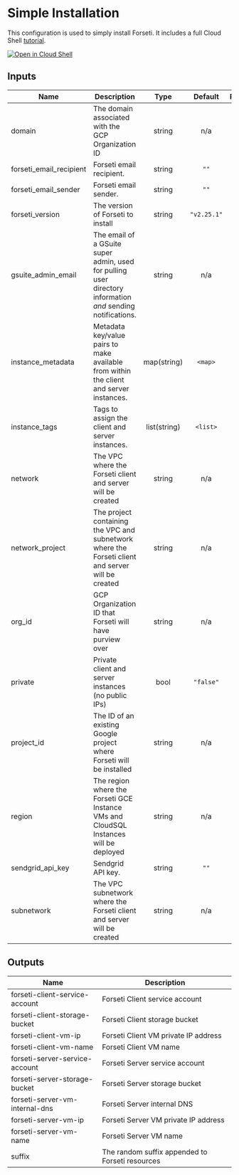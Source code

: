 # Simple Installation

This configuration is used to simply install Forseti. It includes a full Cloud Shell [tutorial](./tutorial.md).

[![Open in Cloud Shell](https://gstatic.com/cloudssh/images/open-btn.svg)](https://console.cloud.google.com/cloudshell/open?cloudshell_git_repo=https%3A%2F%2Fgithub.com%2Fforseti-security%2Fterraform-google-forseti.git&cloudshell_git_branch=modulerelease521&cloudshell_working_dir=examples/install_simple&cloudshell_image=gcr.io%2Fgraphite-cloud-shell-images%2Fterraform%3Alatest&cloudshell_tutorial=.%2Ftutorial.md)

<!-- BEGINNING OF PRE-COMMIT-TERRAFORM DOCS HOOK -->
## Inputs

| Name | Description | Type | Default | Required |
|------|-------------|:----:|:-----:|:-----:|
| domain | The domain associated with the GCP Organization ID | string | n/a | yes |
| forseti\_email\_recipient | Forseti email recipient. | string | `""` | no |
| forseti\_email\_sender | Forseti email sender. | string | `""` | no |
| forseti\_version | The version of Forseti to install | string | `"v2.25.1"` | no |
| gsuite\_admin\_email | The email of a GSuite super admin, used for pulling user directory information *and* sending notifications. | string | n/a | yes |
| instance\_metadata | Metadata key/value pairs to make available from within the client and server instances. | map(string) | `<map>` | no |
| instance\_tags | Tags to assign the client and server instances. | list(string) | `<list>` | no |
| network | The VPC where the Forseti client and server will be created | string | n/a | yes |
| network\_project | The project containing the VPC and subnetwork where the Forseti client and server will be created | string | n/a | yes |
| org\_id | GCP Organization ID that Forseti will have purview over | string | n/a | yes |
| private | Private client and server instances (no public IPs) | bool | `"false"` | no |
| project\_id | The ID of an existing Google project where Forseti will be installed | string | n/a | yes |
| region | The region where the Forseti GCE Instance VMs and CloudSQL Instances will be deployed | string | n/a | yes |
| sendgrid\_api\_key | Sendgrid API key. | string | `""` | no |
| subnetwork | The VPC subnetwork where the Forseti client and server will be created | string | n/a | yes |

## Outputs

| Name | Description |
|------|-------------|
| forseti-client-service-account | Forseti Client service account |
| forseti-client-storage-bucket | Forseti Client storage bucket |
| forseti-client-vm-ip | Forseti Client VM private IP address |
| forseti-client-vm-name | Forseti Client VM name |
| forseti-server-service-account | Forseti Server service account |
| forseti-server-storage-bucket | Forseti Server storage bucket |
| forseti-server-vm-internal-dns | Forseti Server internal DNS |
| forseti-server-vm-ip | Forseti Server VM private IP address |
| forseti-server-vm-name | Forseti Server VM name |
| suffix | The random suffix appended to Forseti resources |

<!-- END OF PRE-COMMIT-TERRAFORM DOCS HOOK -->
